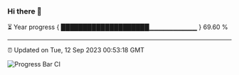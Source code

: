 ### Hi there 👋

⏳ Year progress { ████████████████████▁▁▁▁▁▁▁▁▁▁ } 69.60 %

---

⏰ Updated on Tue, 12 Sep 2023 00:53:18 GMT

![Progress Bar CI](https://github.com/JuvenileQ/Progress-Bar-CI/workflows/main/badge.svg)
